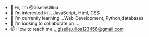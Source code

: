 - 👋 Hi, I’m @GiselleUlloa
- 👀 I’m interested in ...JavaScript, Html, CSS
- 🌱 I’m currently learning ...Web Development, Python,databases
- 💞️ I’m looking to collaborate on ...
- 📫 How to reach me ...giselle.ulloa123456@gmail.com

<!---
GiselleUlloa/GiselleUlloa is a ✨ special ✨ repository because its `README.md` (this file) appears on your GitHub profile.
You can click the Preview link to take a look at your changes.
--->
